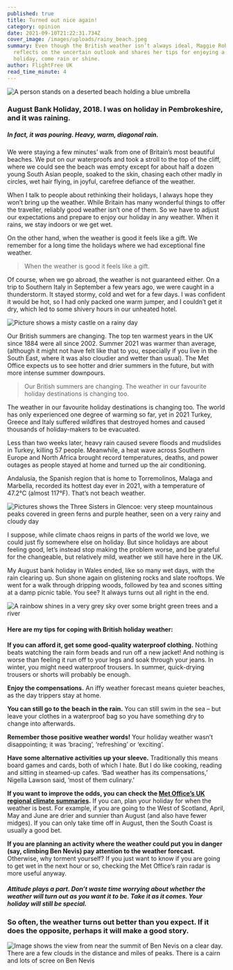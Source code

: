 ```yaml
---
published: true
title: Turned out nice again!
category: opinion
date: 2021-09-10T21:22:31.734Z
cover_image: /images/uploads/rainy_beach.jpeg
summary: Even though the British weather isn’t always ideal, Maggie Robertson
  reflects on the uncertain outlook and shares her tips for enjoying a UK
  holiday, come rain or shine.
author: FlightFree UK
read_time_minute: 4
---
```

![A person stands on a deserted beach holding a blue umbrella](/images/uploads/rainy_beach.jpeg "A rainy day in Great Yarmouth")

### August Bank Holiday, 2018. I was on holiday in Pembrokeshire, and it was raining.

##### In fact, it was pouring. Heavy, warm, diagonal rain. 

We were staying a few minutes’ walk from one of Britain’s most beautiful beaches. We put on our waterproofs and took a stroll to the top of the cliff, where we could see the beach was empty except for about half a dozen young South Asian people, soaked to the skin, chasing each other madly in circles, wet hair flying, in joyful, carefree defiance of the weather.

When I talk to people about rethinking their holidays, I always hope they won’t bring up the weather. While Britain has many wonderful things to offer the traveller, reliably good weather isn’t one of them. So we have to adjust our expectations and prepare to enjoy our holiday in any weather. When it rains, we stay indoors or we get wet. 

On the other hand, when the weather is good it feels like a gift. We remember for a long time the holidays where we had exceptional fine weather. 

> When the weather is good it feels like a gift.

Of course, when we go abroad, the weather is not guaranteed either. On a trip to Southern Italy in September a few years ago, we were caught in a thunderstorm. It stayed stormy, cold and wet for a few days. I was confident it would be hot, so I had only packed one warm jumper, and I couldn’t get it dry, which led to some shivery hours in our unheated hotel.

![Picture shows a misty castle on a rainy day](/images/uploads/warkworth-castle-northumberland.jpeg "Warkworth castle, Northumberland. Still spectacular even in the rain.")

Our British summers are changing. The top ten warmest years in the UK since 1884 were all since 2002. Summer 2021 was warmer than average, (although it might not have felt like that to you, especially if you live in the South East, where it was also cloudier and wetter than usual). The Met Office expects us to see hotter and drier summers in the future, but with more intense summer downpours. 

> Our British summers are changing. The weather in our favourite holiday destinations is changing too.

The weather in our favourite holiday destinations is changing too. The world has only experienced one degree of warming so far, yet in 2021 Turkey, Greece and Italy suffered wildfires that destroyed homes and caused thousands of holiday-makers to be evacuated. 

Less than two weeks later, heavy rain caused severe floods and mudslides in Turkey, killing 57 people. Meanwhile, a heat wave across Southern Europe and North Africa brought record temperatures, deaths, and power outages as people stayed at home and turned up the air conditioning. 

Andalusia, the Spanish region that is home to Torremolinos, Malaga and Marbella, recorded its hottest day ever in 2021, with a temperature of 47.2°C (almost 117°F). That’s not beach weather. 

![Pictures shows the Three Sisters in Glencoe: very steep mountainous peaks covered in green ferns and purple heather, seen on a very rainy and cloudy day](/images/uploads/three-sisters-glencoe.jpeg "The dramatic Three Sisters in Glencoe, Highlands")

I suppose, while climate chaos reigns in parts of the world we love, we could just fly somewhere else on holiday. But since holidays are about feeling good, let’s instead stop making the problem worse, and be grateful for the changeable, but relatively mild, weather we still have here in the UK. 

My August bank holiday in Wales ended, like so many wet days, with the rain clearing up. Sun shone again on glistening rocks and slate rooftops. We went for a walk through dripping woods, followed by tea and scones sitting at a damp picnic table. You see? It always turns out all right in the end.

![A rainbow shines in a very grey sky over some bright green trees and a river](/images/uploads/rainbow.jpeg "Just wait for the rainbow")

#### Here are my tips for coping with British holiday weather:

**If you can afford it, get some good-quality waterproof clothing.** Nothing beats watching the rain form beads and run off a new jacket! And nothing is worse than feeling it run off to your legs and soak through your jeans. In winter, you might need waterproof trousers. In summer, quick-drying trousers or shorts will probably be enough.

**Enjoy the compensations.** An iffy weather forecast means quieter beaches, as the day trippers stay at home.

**You can still go to the beach in the rain.** You can still swim in the sea – but leave your clothes in a waterproof bag so you have something dry to change into afterwards. 

**Remember those positive weather words!** Your holiday weather wasn’t disappointing; it was ‘bracing’, ‘refreshing’ or ‘exciting’.

**Have some alternative activities up your sleeve.** Traditionally this means board games and cards, both of which I hate. But I do like cooking, reading and sitting in steamed-up cafes. ‘Bad weather has its compensations,’ Nigella Lawson said, ‘most of them culinary.’

**If you want to improve the odds, you can check the [Met Office’s UK regional climate summaries](https://www.metoffice.gov.uk/research/climate/maps-and-data/regional-climates/index).** If you can, plan your holiday for when the weather is best. For example, if you are going to the West of Scotland, April, May and June are drier and sunnier than August (and also have fewer midges). If you can only take time off in August, then the South Coast is usually a good bet.

**If you are planning an activity where the weather could put you in danger (say, climbing Ben Nevis) pay attention to the weather forecast.** Otherwise, why torment yourself? If you just want to know if you are going to get wet in the next hour or so, checking the Met Office’s rain radar is more useful anyway.

##### Attitude plays a part. Don’t waste time worrying about whether the weather will turn out as you want it to be. Take it as it comes. Your holiday will still be special.

### So often, the weather turns out better than you expect. If it does the opposite, perhaps it will make a good story.

![Image shows the view from near the summit of Ben Nevis on a clear day. There are a few clouds in the distance and miles of peaks. There is a cairn and lots of scree on Ben Nevis](/images/uploads/ben_nevis.jpg "If you are very lucky there is a clear view from the top of Ben Nevis")